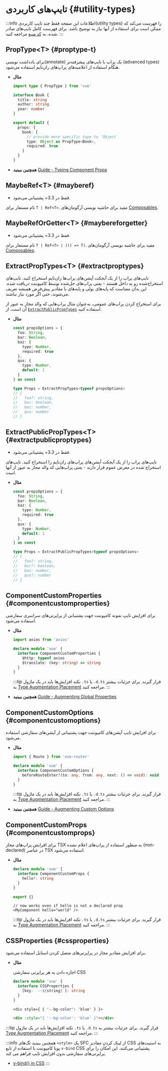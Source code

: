# تایپ‌های کاربردی {#utility-types}

:::info اطلاعات
این صفحه فقط چند تایپ کاربردی(utility types) را فهرست می‌کند که ممکن است برای استفاده از آنها نیاز به توضیح باشد. برای فهرست کامل تایپ‌های صادر شده، به [کد منبع](https://github.com/vuejs/core/blob/main/packages/runtime-core/src/index.ts#L131) مراجعه کنید.
:::

## PropType\<T> {#proptype-t}

برای یادداشت نویسی(annotate) یک پراپ با تایپ‌های پیشرفته‌تر (advanced types) هنگام استفاده از اعلامیه‌های پراپ‌های ران‌تایم استفاده می‌شود.

- **مثال**

  ```ts
  import type { PropType } from 'vue'

  interface Book {
    title: string
    author: string
    year: number
  }

  export default {
    props: {
      book: {
        // provide more specific type to `Object`
        type: Object as PropType<Book>,
        required: true
      }
    }
  }
  ```

- **همچنین ببینید** [Guide - Typing Component Props](/guide/typescript/options-api#typing-component-props)

## MaybeRef\<T> {#mayberef}

- فقط در 3.3+ پشتیبانی می‌شود.

نام مستعار برای `T | Ref<T>‎`. مفید برای حاشیه نویسی آرگومان‌های [Composables](/guide/reusability/composables.html).

## MaybeRefOrGetter\<T> {#maybereforgetter}

- فقط در 3.3+ پشتیبانی می‌شود.

نام مستعار برای `T | Ref<T> | (() => T)‎`. مفید برای حاشیه نویسی آرگومان‌های [Composables](/guide/reusability/composables.html).

## ExtractPropTypes\<T> {#extractproptypes}

تایپ‌های پراپ را از یک آبجکت آپشن‌های پراپ‌ها ران‌تایم استخراج کنید. تایپ‌های استخراج‌شده رو به داخل هستند - یعنی پراپ‌های حل‌شده توسط کامپوننت دریافت شده. این بدان معناست که پایه‌های بولی و پایه‌های با مقادیر پیش‌فرض همیشه تعریف می‌شوند، حتی اگر مورد نیاز نباشند.

برای استخراج کردن پراپ‌های عمومی، به‌عنوان مثال‌ پراپ‌هایی که والد مجاز به عبور از آن‌ است، از [`ExtractPublicPropTypes`](#extractpublicproptypes) استفاده کنید.

- **مثال**

  ```ts
  const propsOptions = {
    foo: String,
    bar: Boolean,
    baz: {
      type: Number,
      required: true
    },
    qux: {
      type: Number,
      default: 1
    }
  } as const

  type Props = ExtractPropTypes<typeof propsOptions>
  // {
  //   foo?: string,
  //   bar: boolean,
  //   baz: number,
  //   qux: number
  // }
  ```

## ExtractPublicPropTypes\<T> {#extractpublicproptypes}

- فقط در 3.3+ پشتیبانی می‌شود.

تایپ‌های پراپ را از یک آبجکت آپشن‌های پراپ‌های ران‌تایم را استخراج کنید. تایپ‌های استخراج شده در معرض عموم قرار دارند - یعنی پراپ‌هایی که والد مجاز به عبور از آنها است.

- **مثال**

  ```ts
  const propsOptions = {
    foo: String,
    bar: Boolean,
    baz: {
      type: Number,
      required: true
    },
    qux: {
      type: Number,
      default: 1
    }
  } as const

  type Props = ExtractPublicPropTypes<typeof propsOptions>
  // {
  //   foo?: string,
  //   bar?: boolean,
  //   baz: number,
  //   qux?: number
  // }
  ```

## ComponentCustomProperties {#componentcustomproperties}

برای افزایش تایپ نمونه کامپوننت جهت پشتیبانی از پراپرتی‌های سراسری سفارشی استفاده می‌شود.

- **مثال**

  ```ts
  import axios from 'axios'

  declare module 'vue' {
    interface ComponentCustomProperties {
      $http: typeof axios
      $translate: (key: string) => string
    }
  }
  ```

  :::tip نکته
  افزایش‌ها باید در یک ماژول `‎.ts` یا `‎.d.ts` قرار گیرند. برای جزئیات بیشتر به [Type Augmentation Placement](/guide/typescript/options-api#augmenting-global-properties) مراجعه کنید.
  :::

- **همچنین ببینید** [Guide - Augmenting Global Properties](/guide/typescript/options-api#augmenting-global-properties)

## ComponentCustomOptions {#componentcustomoptions}

برای افزایش تایپ آپشن‌های کامپوننت جهت پشتیبانی از آپشن‌های سفارشی استفاده می‌شود.

- **مثال**

  ```ts
  import { Route } from 'vue-router'

  declare module 'vue' {
    interface ComponentCustomOptions {
      beforeRouteEnter?(to: any, from: any, next: () => void): void
    }
  }
  ```

  :::tip نکته
  افزایش‌ها باید در یک ماژول `‎.ts` یا `‎.d.ts` قرار گیرند. برای جزئیات بیشتر به [Type Augmentation Placement](/guide/typescript/options-api#augmenting-global-properties) مراجعه کنید.
  :::

- **همچنین ببینید** [Guide - Augmenting Custom Options](/guide/typescript/options-api#augmenting-custom-options)

## ComponentCustomProps {#componentcustomprops}

برای افزایش پراپ‌های مجاز TSX به منظور استفاده از پراپ‌های اعلام نشده (non-declared) در عناصر TSX استفاده می‌شود.

- **مثال**

  ```ts
  declare module 'vue' {
    interface ComponentCustomProps {
      hello?: string
    }
  }

  export {}
  ```

  ```tsx
  // now works even if hello is not a declared prop
  <MyComponent hello="world" />
  ```

  :::tip نکته
  افزایش‌ها باید در یک ماژول `‎.ts` یا `‎.d.ts` قرار گیرند. برای جزئیات بیشتر به [Type Augmentation Placement](/guide/typescript/options-api#augmenting-global-properties) مراجعه کنید.
  :::

## CSSProperties {#cssproperties}

برای افزایش مقادیر مجاز در پراپرتی‌های متصل کردن استایل استفاده می‌شود.

- **مثال**

  اجازه دادن به هر پراپرتی سفارشی CSS

  ```ts
  declare module 'vue' {
    interface CSSProperties {
      [key: `--${string}`]: string
    }
  }
  ```

  ```tsx
  <div style={ { '--bg-color': 'blue' } }>
  ```

  ```html
  <div :style="{ '--bg-color': 'blue' }"></div>
  ```

:::tip نکته
افزایش‌ها باید در یک ماژول `‎.ts` یا `‎.d.ts` قرار گیرند. برای جزئیات بیشتر به [Type Augmentation Placement](/guide/typescript/options-api#augmenting-global-properties) مراجعه کنید.
:::

:::info همچنین ببینید
تگ‌های `<style>` یک SFC از لینک کردن مقادیر CSS به استیت‌های پویا کامپوننت با استفاده از تابع `v-bind` CSS پشتیبانی می‌کنند. این امکان را برای پراپرتی‌های سفارشی بدون افزایش تایپ فراهم می کند.

- [v-bind() in CSS](/api/sfc-css-features#v-bind-in-css)
  :::
